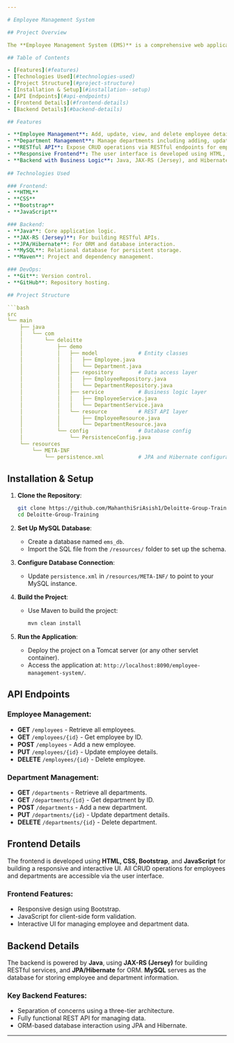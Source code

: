```yaml
---

# Employee Management System

## Project Overview

The **Employee Management System (EMS)** is a comprehensive web application designed using **Java Full Stack Development** practices. The system allows users to manage employee and department information in a corporate setting. This project follows a three-tier architecture, which includes the presentation layer (frontend), business logic (backend), and database layer.

## Table of Contents

- [Features](#features)
- [Technologies Used](#technologies-used)
- [Project Structure](#project-structure)
- [Installation & Setup](#installation--setup)
- [API Endpoints](#api-endpoints)
- [Frontend Details](#frontend-details)
- [Backend Details](#backend-details)

## Features

- **Employee Management**: Add, update, view, and delete employee details.
- **Department Management**: Manage departments including adding, updating, viewing, and deleting departments.
- **RESTful API**: Expose CRUD operations via RESTful endpoints for employees and departments.
- **Responsive Frontend**: The user interface is developed using HTML, CSS, Bootstrap, and JavaScript.
- **Backend with Business Logic**: Java, JAX-RS (Jersey), and Hibernate are used for backend development, with MySQL for data storage.
  
## Technologies Used

### Frontend:
- **HTML**
- **CSS**
- **Bootstrap**
- **JavaScript**

### Backend:
- **Java**: Core application logic.
- **JAX-RS (Jersey)**: For building RESTful APIs.
- **JPA/Hibernate**: For ORM and database interaction.
- **MySQL**: Relational database for persistent storage.
- **Maven**: Project and dependency management.

### DevOps:
- **Git**: Version control.
- **GitHub**: Repository hosting.

## Project Structure

```bash
src
└── main
    ├── java
    │   └── com
    │       └── deloitte
    │           ├── demo
    │           │   ├── model             # Entity classes
    │           │   │   ├── Employee.java
    │           │   │   └── Department.java
    │           │   ├── repository        # Data access layer
    │           │   │   ├── EmployeeRepository.java
    │           │   │   └── DepartmentRepository.java
    │           │   ├── service           # Business logic layer
    │           │   │   ├── EmployeeService.java
    │           │   │   └── DepartmentService.java
    │           │   └── resource          # REST API layer
    │           │       ├── EmployeeResource.java
    │           │       └── DepartmentResource.java
    │           └── config                # Database config
    │               └── PersistenceConfig.java
    └── resources
        └── META-INF
            └── persistence.xml           # JPA and Hibernate configurations
```

## Installation & Setup

1. **Clone the Repository**:

   ```bash
   git clone https://github.com/MahanthiSriAsish1/Deloitte-Group-Training.git
   cd Deloitte-Group-Training
   ```

2. **Set Up MySQL Database**:
   - Create a database named `ems_db`.
   - Import the SQL file from the `/resources/` folder to set up the schema.

3. **Configure Database Connection**:
   - Update `persistence.xml` in `/resources/META-INF/` to point to your MySQL instance.

4. **Build the Project**:
   - Use Maven to build the project:

     ```bash
     mvn clean install
     ```

5. **Run the Application**:
   - Deploy the project on a Tomcat server (or any other servlet container).
   - Access the application at: `http://localhost:8090/employee-management-system/`.

## API Endpoints

### Employee Management:
- **GET** `/employees` - Retrieve all employees.
- **GET** `/employees/{id}` - Get employee by ID.
- **POST** `/employees` - Add a new employee.
- **PUT** `/employees/{id}` - Update employee details.
- **DELETE** `/employees/{id}` - Delete employee.

### Department Management:
- **GET** `/departments` - Retrieve all departments.
- **GET** `/departments/{id}` - Get department by ID.
- **POST** `/departments` - Add a new department.
- **PUT** `/departments/{id}` - Update department details.
- **DELETE** `/departments/{id}` - Delete department.

## Frontend Details

The frontend is developed using **HTML, CSS, Bootstrap**, and **JavaScript** for building a responsive and interactive UI. All CRUD operations for employees and departments are accessible via the user interface.

### Frontend Features:
- Responsive design using Bootstrap.
- JavaScript for client-side form validation.
- Interactive UI for managing employee and department data.

## Backend Details

The backend is powered by **Java**, using **JAX-RS (Jersey)** for building RESTful services, and **JPA/Hibernate** for ORM. **MySQL** serves as the database for storing employee and department information.

### Key Backend Features:
- Separation of concerns using a three-tier architecture.
- Fully functional REST API for managing data.
- ORM-based database interaction using JPA and Hibernate.

---
```

